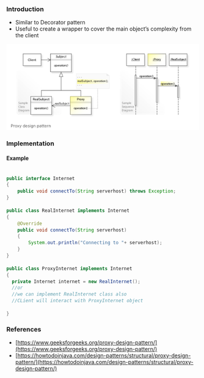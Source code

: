 ### Introduction

* Similar to Decorator pattern
* Useful to create a wrapper to cover the main object’s complexity from the client

![Design](../images/ProxyArchitecture.png)

### Implementation

#### Example

```java

public interface Internet 
{ 
	public void connectTo(String serverhost) throws Exception; 
} 

public class RealInternet implements Internet 
{ 
	@Override
	public void connectTo(String serverhost) 
	{ 
		System.out.println("Connecting to "+ serverhost); 
	} 
}

public class ProxyInternet implements Internet 
{
  private Internet internet = new RealInternet(); 
  //or
  //we can implement RealInternet class also
  //CLient will interact with ProxyInternet object

}

```

### References

* [https://www.geeksforgeeks.org/proxy-design-pattern/](https://www.geeksforgeeks.org/proxy-design-pattern/)
* [https://howtodoinjava.com/design-patterns/structural/proxy-design-pattern/](https://howtodoinjava.com/design-patterns/structural/proxy-design-pattern/)